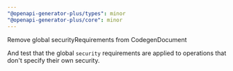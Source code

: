 ```yaml
---
"@openapi-generator-plus/types": minor
"@openapi-generator-plus/core": minor
---
```


Remove global securityRequirements from CodegenDocument

And test that the global `security` requirements are applied to operations that don't specify their own security.
